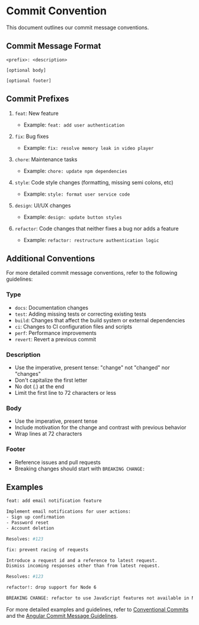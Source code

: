 # Commit Convention

This document outlines our commit message conventions.

## Commit Message Format

```
<prefix>: <description>

[optional body]

[optional footer]
```

## Commit Prefixes

1. `feat`: New feature
   - Example: `feat: add user authentication`

2. `fix`: Bug fixes
   - Example: `fix: resolve memory leak in video player`

3. `chore`: Maintenance tasks
   - Example: `chore: update npm dependencies`

4. `style`: Code style changes (formatting, missing semi colons, etc)
   - Example: `style: format user service code`

5. `design`: UI/UX changes
   - Example: `design: update button styles`

6. `refactor`: Code changes that neither fixes a bug nor adds a feature
   - Example: `refactor: restructure authentication logic`

## Additional Conventions

For more detailed commit message conventions, refer to the following guidelines:

### Type

- `docs`: Documentation changes
- `test`: Adding missing tests or correcting existing tests
- `build`: Changes that affect the build system or external dependencies
- `ci`: Changes to CI configuration files and scripts
- `perf`: Performance improvements
- `revert`: Revert a previous commit

### Description
- Use the imperative, present tense: "change" not "changed" nor "changes"
- Don't capitalize the first letter
- No dot (.) at the end
- Limit the first line to 72 characters or less

### Body
- Use the imperative, present tense
- Include motivation for the change and contrast with previous behavior
- Wrap lines at 72 characters

### Footer
- Reference issues and pull requests
- Breaking changes should start with `BREAKING CHANGE:`

## Examples

```bash
feat: add email notification feature

Implement email notifications for user actions:
- Sign up confirmation
- Password reset
- Account deletion

Resolves: #123
```

```bash
fix: prevent racing of requests

Introduce a request id and a reference to latest request.
Dismiss incoming responses other than from latest request.

Resolves: #123
```

```bash
refactor!: drop support for Node 6

BREAKING CHANGE: refactor to use JavaScript features not available in Node 6.
```

For more detailed examples and guidelines, refer to [Conventional Commits](https://www.conventionalcommits.org/) and the [Angular Commit Message Guidelines](https://github.com/angular/angular/blob/master/CONTRIBUTING.md#commit).